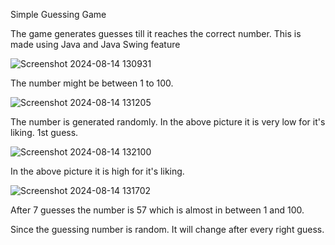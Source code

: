 Simple Guessing Game

The game generates guesses till it reaches the correct number. This is made using Java and Java Swing feature

![Screenshot 2024-08-14 130931](https://github.com/user-attachments/assets/1d482504-0fc5-4bfd-8616-4f648333c031)

The number might be between 1 to 100.

![Screenshot 2024-08-14 131205](https://github.com/user-attachments/assets/6be02176-6fb9-49d9-bcd8-f58c18f9ff39)

The number is generated randomly. In the above picture it is very low for it's liking. 1st guess.

![Screenshot 2024-08-14 132100](https://github.com/user-attachments/assets/859912a6-3e02-448c-9614-9966251a0579)

In the above picture it is high for it's liking.

![Screenshot 2024-08-14 131702](https://github.com/user-attachments/assets/62a156c8-c5d7-4256-adc0-1d201766cee9)

After 7 guesses the number is 57 which is almost in between 1 and 100.

Since the guessing number is random. It will change after every right guess.
